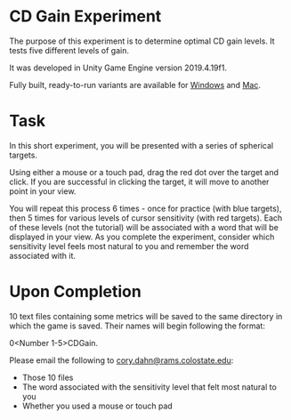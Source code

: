 # CD Gain Experiment

The purpose of this experiment is to determine optimal CD gain levels. It tests five different levels of gain.

It was developed in Unity Game Engine version 2019.4.19f1.

Fully built, ready-to-run variants are available for [Windows](https://github.com/csu-hci-projects/dahnc.cd.gain/blob/main/CD%20Gain%20Experiment%20(PC).zip) and [Mac](https://github.com/csu-hci-projects/dahnc.cd.gain/blob/main/CD%20Gain%20Experiment%20(Mac).zip).

# Task
In this short experiment, you will be presented with a series of spherical targets.

Using either a mouse or a touch pad, drag the red dot over the target and click. If you are successful in clicking the target, it will move to another point in your view.

You will repeat this process 6 times - once for practice (with blue targets), then 5 times for various levels of cursor sensitivity (with red targets). Each of these levels (not the tutorial) will be associated with a word that will be displayed in your view. As you complete the experiment, consider which sensitivity level feels most natural to you and remember the word associated with it.

# Upon Completion
10 text files containing some metrics will be saved to the same directory in which the game is saved. Their names will begin following the format:

0<Number 1-5>CDGain<Keyword Displayed>.

Please email the following to cory.dahn@rams.colostate.edu:
* Those 10 files
* The word associated with the sensitivity level that felt most natural to you
* Whether you used a mouse or touch pad
